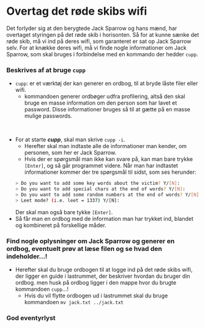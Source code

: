 # Overtag det røde skibs wifi

Det forlyder sig at den berygtede Jack Sparrow og hans mænd, har overtaget styringen på det røde skib i horisonten. Så for at kunne sænke det røde skib, må vi ind på deres wifi, som garanteret er sat op Jack Sparrow selv.
For at knække deres wifi, må vi finde nogle informationer om Jack Sparrow, som skal bruges i forbindelse med en kommando der hedder ```cupp```.

### Beskrives af at bruge ```cupp```

- ```cupp```: er et værktøj der kan generer en ordbog, til at bryde låste filer eller wifi.
  - kommandoen generer ordbøger udfra profilering, altså den skal bruge en masse information om den person som har lavet et password. Disse informationer bruges så til at gætte på en masse mulige passwords. 

<br>

- For at starte ***cupp***, skal man skrive ```cupp -i```.
  - Herefter skal man indtaste alle de informationer man kender, om personen, som her er Jack Sparrow.
  - Hvis der er spørgsmål man ikke kan svare på, kan man bare trykke ```[Enter]```, og så går programmet videre. Når man har indtastet informationer kommer der tre spørgsmål til sidst, som ses herunder:
  ```bash
  > Do you want to add some key words about the victim? Y/[N]: 
  > Do you want to add special chars at the end of words? Y/[N]: 
  > Do you want to add some random numbers at the end of words? Y/[N]:
  > Leet mode? (i.e. leet = 1337) Y/[N]: 
  ```
  Der skal man også bare tykke ```[Enter]```.
- Så får man en ordbog med de information man har trykket ind, blandet og kombineret på forskellige måder.

### Find nogle oplysninger om Jack Sparrow og generer en ordbog, eventuelt prøv at læse filen og se hvad den indeholder...!

- Herefter skal du bruge ordbogen til at logge ind på det røde skibs wifi, der ligger en guide i lastrummet, der beskriver hvordan du bruger din ordbog. men husk på ordbog ligger i den mappe hvor du brugte kommandoen ```cupp```...!
  - Hvis du vil flytte ordbogen ud i lastrummet skal du bruge kommandoen ```mv jack.txt ../jack.txt```

### God eventyrlyst
